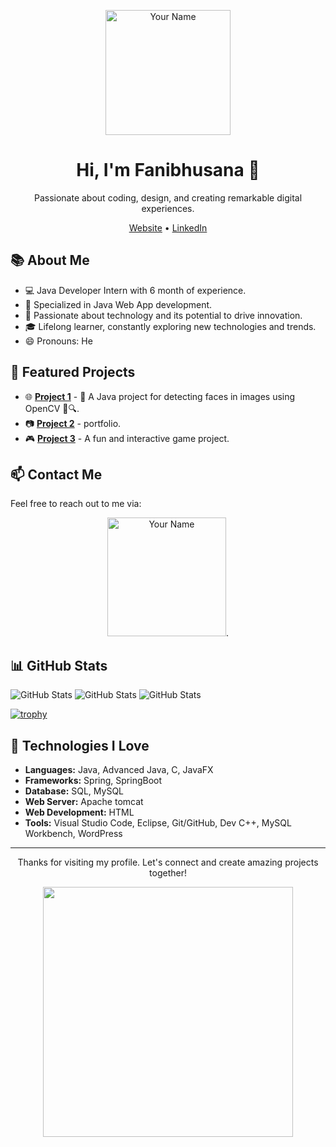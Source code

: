 <!-- Profile Header -->
<p align="center">
  <img src="https://github.com/Fanibhusana/Face-Detection/assets/125716338/75201626-0171-4d75-a2b5-0bec0edf717a" alt="Your Name" width="200"/>
</p>

<h1 align="center">Hi, I'm Fanibhusana 👋</h1>
<p align="center">Passionate about coding, design, and creating remarkable digital experiences.</p>

<!-- GitHub Stats and Social Links -->

<p align="center">
  <a href="https://fanibhusana.github.io/">Website</a> •
  <a href="https://www.linkedin.com/in/fanibhusanamaharana">LinkedIn</a> 
</p>

<!-- About Me -->
## 📚 About Me

- 💻 Java Developer Intern with 6 month of experience.
- 🌟 Specialized in Java Web App development.
- 🚀 Passionate about technology and its potential to drive innovation.
- 🎓 Lifelong learner, constantly exploring new technologies and trends.
- 😄 Pronouns: He

<!-- Featured Projects -->
## 🚀 Featured Projects

- 🌐 **[Project 1](https://github.com/Fanibhusana/Face-Detection)** - 📸 A Java project for detecting faces in images using OpenCV 🧑🔍.
- 📷 **[Project 2](https://fanibhusana.github.io/)** - portfolio.
- 🎮 **[Project 3](https://github.com/Fanibhusana/OIBSIP-Number-Guessing-Game)** - A fun and interactive game project.

<!-- Contact Information -->
## 📫 Contact Me
Feel free to reach out to me via:</n>
<p align="center"><img src="https://github.com/Fanibhusana/Employee-Management-System-REST_API/assets/125716338/d74b742c-50b6-4984-b1d8-a3ff879d40c1" alt="Your Name" width="190"/>.</p>
 
<!-- GitHub Stats -->
## 📊 GitHub Stats
![GitHub Stats](https://github-readme-streak-stats.herokuapp.com/?user=Fanibhusana)
![GitHub Stats](https://github-readme-stats.vercel.app/api?username=fanibhusana&show_icons=true&locale=en)
![GitHub Stats](https://github-readme-stats.vercel.app/api/top-langs?username=fanibhusana&show_icons=true&locale=en&layout=compact)


[![trophy](https://github-profile-trophy.vercel.app/?username=ryo-ma&theme=onedark)](https://github.com/ryo-ma/github-profile-trophy)

<!-- Technologies I Love -->
## 💖 Technologies I Love

- **Languages:** Java, Advanced Java, C, JavaFX
- **Frameworks:** Spring, SpringBoot
- **Database:** SQL, MySQL
- **Web Server:** Apache tomcat
- **Web Development:** HTML
- **Tools:** Visual Studio Code, Eclipse, Git/GitHub, Dev C++, MySQL Workbench, WordPress

<!-- Footer -->
<hr>
<p align="center">Thanks for visiting my profile. Let's connect and create amazing projects together!</p>
<p align="center">
  <img src="https://user-images.githubusercontent.com/125716338/229711039-af5c5827-846b-46b2-970c-50648245f1d6.gif" width="400"/>
</p>
